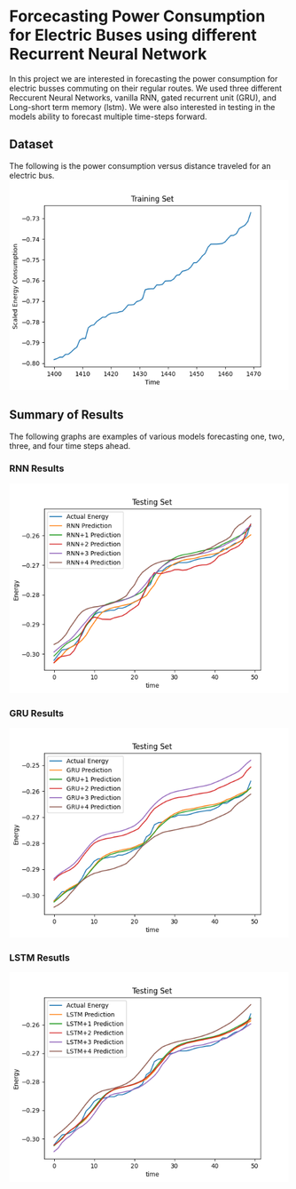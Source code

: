 # Forcecasting Power Consumption for Electric Buses using different Recurrent Neural Network

In this project we are interested in forecasting the power consumption for electric busses commuting on their regular routes. We used three different Reccurent Neural Networks, vanilla RNN, gated recurrent unit (GRU), and Long-short term memory (lstm). We were also interested in testing in the models ability to forecast multiple time-steps forward. 

## Dataset
The following is the power consumption versus distance traveled for an electric bus.
![Forecasting_Distance](/plots/data_example_2.png)

## Summary of Results 
The following graphs are examples of various models forecasting one, two, three, and four time steps ahead. 

### RNN Results

![RNN_Prediction](/plots/presentation%20plots/spread%20graphs/RNN_all_prediction_test_set.png)

### GRU Results

![GRU_Prediction](/plots/presentation%20plots/spread%20graphs/GRU_all_prediction_test_set.png)

### LSTM Resutls

![LSTM_Prediction](/plots/presentation%20plots/spread%20graphs/LSTM_all_prediction_test_set.png)